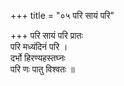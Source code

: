 +++
title = "०५ परि सायं परि"

+++
परि सायं परि प्रातः  
परि मध्यंदिनं परि ।  
दर्भो हिरण्यहस्तघ्नः  
परि णः पातु विश्वतः ॥